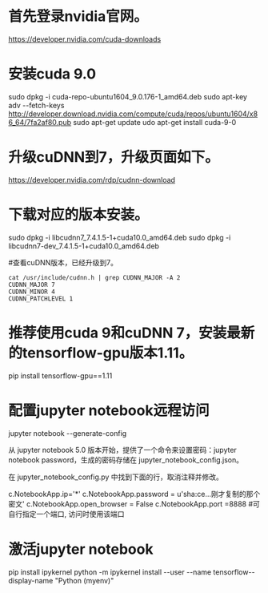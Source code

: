 
# 首先登录nvidia官网。

  https://developer.nvidia.com/cuda-downloads

# 安装cuda 9.0 

  sudo dpkg -i cuda-repo-ubuntu1604_9.0.176-1_amd64.deb
  sudo apt-key adv --fetch-keys http://developer.download.nvidia.com/compute/cuda/repos/ubuntu1604/x86_64/7fa2af80.pub
  sudo apt-get update
  udo apt-get install cuda-9-0

# 升级cuDNN到7，升级页面如下。

  https://developer.nvidia.com/rdp/cudnn-download

# 下载对应的版本安装。

  sudo dpkg -i libcudnn7_7.4.1.5-1+cuda10.0_amd64.deb
  sudo dpkg -i libcudnn7-dev_7.4.1.5-1+cuda10.0_amd64.deb

#查看cuDNN版本，已经升级到7。
  
    cat /usr/include/cudnn.h | grep CUDNN_MAJOR -A 2
    CUDNN_MAJOR 7
    CUDNN_MINOR 4
    CUDNN_PATCHLEVEL 1

# 推荐使用cuda 9和cuDNN 7，安装最新的tensorflow-gpu版本1.11。

  pip install tensorflow-gpu==1.11

# 配置jupyter notebook远程访问

  jupyter notebook --generate-config 

从 jupyter notebook 5.0 版本开始，提供了一个命令来设置密码：jupyter notebook password，生成的密码存储在 jupyter_notebook_config.json。

在 jupyter_notebook_config.py 中找到下面的行，取消注释并修改。

  c.NotebookApp.ip='*'
  c.NotebookApp.password = u'sha:ce...刚才复制的那个密文'
  c.NotebookApp.open_browser = False
  c.NotebookApp.port =8888 #可自行指定一个端口, 访问时使用该端口



# 激活jupyter notebook

  pip install ipykernel
  python -m ipykernel install --user --name tensorflow--display-name "Python (myenv)"
